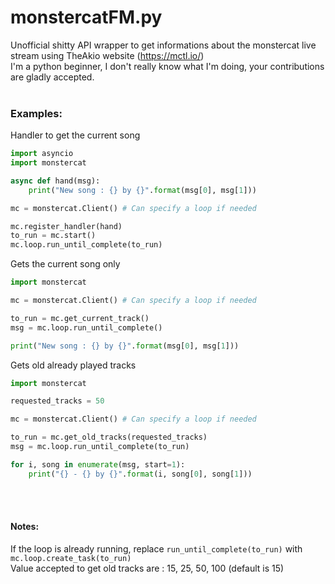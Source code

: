 # monstercatFM.py
Unofficial shitty API wrapper to get informations about the monstercat live stream using TheAkio website (https://mctl.io/) <br>
I'm a python beginner, I don't really know what I'm doing, your contributions are gladly accepted.<br><br>
### Examples: <br>
Handler to get the current song<br>
```py
import asyncio
import monstercat

async def hand(msg):
    print("New song : {} by {}".format(msg[0], msg[1]))  

mc = monstercat.Client() # Can specify a loop if needed

mc.register_handler(hand)
to_run = mc.start()
mc.loop.run_until_complete(to_run)
```
Gets the current song only<br>
```py
import monstercat

mc = monstercat.Client() # Can specify a loop if needed

to_run = mc.get_current_track()
msg = mc.loop.run_until_complete()

print("New song : {} by {}".format(msg[0], msg[1])) 
```
Gets old already played tracks <br>
```py
import monstercat

requested_tracks = 50

mc = monstercat.Client() # Can specify a loop if needed

to_run = mc.get_old_tracks(requested_tracks)
msg = mc.loop.run_until_complete(to_run)

for i, song in enumerate(msg, start=1):
    print("{} - {} by {}".format(i, song[0], song[1])) 
```
<br><br>
#### Notes:
If the loop is already running, replace ```run_until_complete(to_run)``` with <br>
```mc.loop.create_task(to_run)```<br>
Value accepted to get old tracks are : 15, 25, 50, 100 (default is 15)
